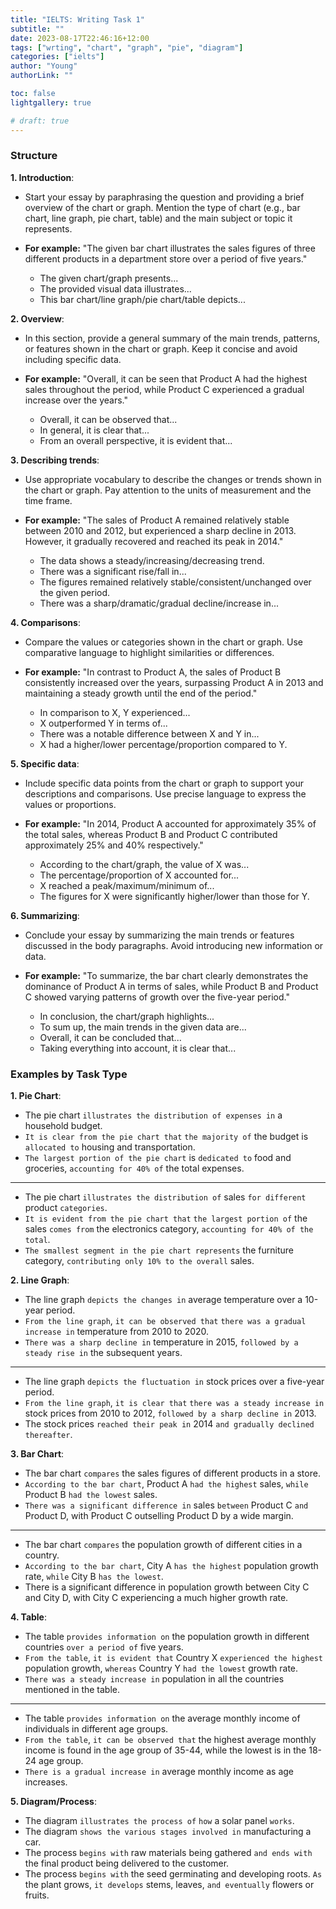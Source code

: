 ```yaml
---
title: "IELTS: Writing Task 1"
subtitle: ""
date: 2023-08-17T22:46:16+12:00
tags: ["wrting", "chart", "graph", "pie", "diagram"]
categories: ["ielts"]
author: "Young"
authorLink: ""

toc: false
lightgallery: true

# draft: true
---
```


### Structure

**1. Introduction**:
- Start your essay by paraphrasing the question and providing a brief overview of the chart or graph. Mention the type of chart (e.g., bar chart, line graph, pie chart, table) and the main subject or topic it represents.
  
- **For example:** "The given bar chart illustrates the sales figures of three different products in a department store over a period of five years."
  - The given chart/graph presents...
  - The provided visual data illustrates...
  - This bar chart/line graph/pie chart/table depicts...

**2. Overview**:
- In this section, provide a general summary of the main trends, patterns, or features shown in the chart or graph. Keep it concise and avoid including specific data.

- **For example:** "Overall, it can be seen that Product A had the highest sales throughout the period, while Product C experienced a gradual increase over the years."
  - Overall, it can be observed that...
  - In general, it is clear that...
  - From an overall perspective, it is evident that...

**3. Describing trends**:
- Use appropriate vocabulary to describe the changes or trends shown in the chart or graph. Pay attention to the units of measurement and the time frame.

- **For example:** "The sales of Product A remained relatively stable between 2010 and 2012, but experienced a sharp decline in 2013. However, it gradually recovered and reached its peak in 2014."
  - The data shows a steady/increasing/decreasing trend.
  - There was a significant rise/fall in...
  - The figures remained relatively stable/consistent/unchanged over the given period.
  - There was a sharp/dramatic/gradual decline/increase in...

**4. Comparisons**:
- Compare the values or categories shown in the chart or graph. Use comparative language to highlight similarities or differences.

- **For example:** "In contrast to Product A, the sales of Product B consistently increased over the years, surpassing Product A in 2013 and maintaining a steady growth until the end of the period."
  - In comparison to X, Y experienced...
  - X outperformed Y in terms of...
  - There was a notable difference between X and Y in...
  - X had a higher/lower percentage/proportion compared to Y.

**5. Specific data**:
- Include specific data points from the chart or graph to support your descriptions and comparisons. Use precise language to express the values or proportions.

- **For example:** "In 2014, Product A accounted for approximately 35% of the total sales, whereas Product B and Product C contributed approximately 25% and 40% respectively."
  - According to the chart/graph, the value of X was...
  - The percentage/proportion of X accounted for...
  - X reached a peak/maximum/minimum of...
  - The figures for X were significantly higher/lower than those for Y.

**6. Summarizing**:
- Conclude your essay by summarizing the main trends or features discussed in the body paragraphs. Avoid introducing new information or data.

- **For example:** "To summarize, the bar chart clearly demonstrates the dominance of Product A in terms of sales, while Product B and Product C showed varying patterns of growth over the five-year period."
  - In conclusion, the chart/graph highlights...
  - To sum up, the main trends in the given data are...
  - Overall, it can be concluded that...
  - Taking everything into account, it is clear that...

### Examples by Task Type

**1. Pie Chart**:
- The pie chart `illustrates the distribution of expenses in` a household budget.
- `It is clear from the pie chart that` `the majority of` the budget is `allocated to` housing and transportation.
- `The largest portion of the pie chart` is `dedicated to` food and groceries, `accounting for 40% of` the total expenses.
----
- The pie chart `illustrates the distribution of` sales `for different` product `categories`.
- `It is evident from the pie chart that` `the largest portion of` the sales `comes from` the electronics category, `accounting for 40% of the total`.
- `The smallest segment in the pie chart represents` the furniture category, `contributing only 10% to the overall` sales.

**2. Line Graph**:
- The line graph `depicts the changes in` average temperature over a 10-year period.
- `From the line graph`, `it can be observed that` `there was a gradual increase in` temperature from 2010 to 2020.
- `There was a sharp decline in` temperature in 2015, `followed by a steady rise in` the subsequent years.
----
- The line graph `depicts the fluctuation in` stock prices over a five-year period.
- `From the line graph`, `it is clear that` `there was a steady increase in` stock prices from 2010 to 2012, `followed by a sharp decline in` 2013.
- The stock prices `reached their peak in` 2014 `and gradually declined thereafter`.

**3. Bar Chart**:
- The bar chart `compares` the sales figures of different products in a store.
- `According to the bar chart`, Product A `had the highest` sales, `while` Product B `had the lowest` sales.
- `There was a significant difference in` sales `between` Product C `and` Product D, with Product C outselling Product D by a wide margin.
----
- The bar chart `compares` the population growth of different cities in a country.
- `According to the bar chart`, City A `has the highest` population growth rate, `while` City B `has the lowest`.
- There is a significant difference in population growth between City C and City D, with City C experiencing a much higher growth rate.

**4. Table**:
- The table `provides information on` the population growth in different countries `over a period of` five years.
- `From the table`, `it is evident that` Country X `experienced the highest` population growth, `whereas` Country Y `had the lowest` growth rate.
- `There was a steady increase in` population in all the countries mentioned in the table.
----
- The table `provides information on` the average monthly income of individuals in different age groups.
- `From the table`, `it can be observed that` the highest average monthly income is found in the age group of 35-44, while the lowest is in the 18-24 age group.
- `There is a gradual increase in` average monthly income as age increases.

**5. Diagram/Process**:
- The diagram `illustrates the process of` `how` a solar panel `works`.
- The diagram `shows the various stages involved in` manufacturing a car.
- The process `begins with` raw materials being gathered `and ends with` the final product being delivered to the customer.
- The process `begins with` the seed germinating and developing roots. `As` the plant grows, `it develops` stems, leaves, `and eventually` flowers or fruits.